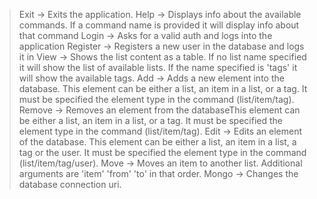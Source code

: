 > Exit -> Exits the application.
> Help -> Displays info about the available commands.
	If a command name is provided it will display info about that command
> Login -> Asks for a valid auth and logs into the application
> Register -> Registers a new user in the database and logs it in
> View -> Shows the list content as a table.
	 If no list name specified it will show the list of available lists.
	If the name specified is 'tags' it will show the available tags.
> Add -> Adds a new element into the database. This element can be either a list, an item in a list, or a tag. 
	It must be specified the element type in the command (list/item/tag).
> Remove -> Removes an element from the databaseThis element can be either a list, an item in a list, or a tag. 
	It must be specified the element type in the command (list/item/tag).
> Edit -> Edits an element of the database. This element can be either a list, an item in a list, a tag or the user. 
	It must be specified the element type in the command (list/item/tag/user).
> Move -> Moves an item to another list.
	Additional arguments are 'item' 'from' 'to' in that order.
> Mongo -> Changes the database connection uri.